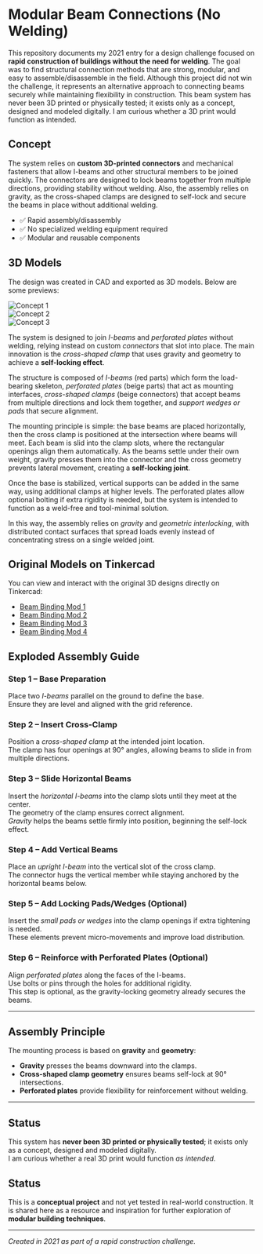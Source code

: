 # Modular Beam Connections (No Welding)

This repository documents my 2021 entry for a design challenge focused on **rapid construction of buildings without the need for welding**. The goal was to find structural connection methods that are strong, modular, and easy to assemble/disassemble in the field. Although this project did not win the challenge, it represents an alternative approach to connecting beams securely while maintaining flexibility in construction. This beam system has never been 3D printed or physically tested; it exists only as a concept, designed and modeled digitally. I am curious whether a 3D print would function as intended.

## Concept

The system relies on **custom 3D-printed connectors** and mechanical fasteners that allow I-beams and other structural members to be joined quickly. The connectors are designed to lock beams together from multiple directions, providing stability without welding. Also, the assembly relies on gravity, as the cross-shaped clamps are designed to self-lock and secure the beams in place without additional welding.

- ✅ Rapid assembly/disassembly  
- ✅ No specialized welding equipment required  
- ✅ Modular and reusable components  

## 3D Models

The design was created in CAD and exported as 3D models. Below are some previews:  

![Concept 1](An%20alternative.PNG)  
![Concept 2](Captugggre.PNG)  
![Concept 3](Captuhre.PNG)  







The system is designed to join <i>I-beams</i> and <i>perforated plates</i> without welding, relying instead on custom <i>connectors</i> that slot into place. The main innovation is the <i>cross-shaped clamp</i> that uses gravity and geometry to achieve a <b>self-locking effect</b>.  

The structure is composed of <i>I-beams</i> (red parts) which form the load-bearing skeleton, <i>perforated plates</i> (beige parts) that act as mounting interfaces, <i>cross-shaped clamps</i> (beige connectors) that accept beams from multiple directions and lock them together, and <i>support wedges or pads</i> that secure alignment.  

The mounting principle is simple: the base beams are placed horizontally, then the cross clamp is positioned at the intersection where beams will meet. Each beam is slid into the clamp slots, where the rectangular openings align them automatically. As the beams settle under their own weight, gravity presses them into the connector and the cross geometry prevents lateral movement, creating a <b>self-locking joint</b>.  

Once the base is stabilized, vertical supports can be added in the same way, using additional clamps at higher levels. The perforated plates allow optional bolting if extra rigidity is needed, but the system is intended to function as a weld-free and tool-minimal solution.  

In this way, the assembly relies on <i>gravity</i> and <i>geometric interlocking</i>, with distributed contact surfaces that spread loads evenly instead of concentrating stress on a single welded joint.  



## Original Models on Tinkercad

You can view and interact with the original 3D designs directly on Tinkercad:  

- [Beam Binding Mod 1](https://www.tinkercad.com/things/8ZvYYCPgAwp-gagniuc-beam-binding-mod-1)  
- [Beam Binding Mod 2](https://www.tinkercad.com/things/acZ6fLl6scF-gagniuc-beam-binding-mod-2)  
- [Beam Binding Mod 3](https://www.tinkercad.com/things/ae3SANVkH5d-gagniuc-beam-binding-mod-3)  
- [Beam Binding Mod 4](https://www.tinkercad.com/things/hHmCYtFYW13-gagniuc-beam-binding-mod-4)  



## Exploded Assembly Guide  

### <b>Step 1 – Base Preparation</b>  
Place two <i>I-beams</i> parallel on the ground to define the base.  
Ensure they are level and aligned with the grid reference.  

### <b>Step 2 – Insert Cross-Clamp</b>  
Position a <i>cross-shaped clamp</i> at the intended joint location.  
The clamp has four openings at 90° angles, allowing beams to slide in from multiple directions.  

### <b>Step 3 – Slide Horizontal Beams</b>  
Insert the <i>horizontal I-beams</i> into the clamp slots until they meet at the center.  
The geometry of the clamp ensures correct alignment.  
<i>Gravity</i> helps the beams settle firmly into position, beginning the self-lock effect.  

### <b>Step 4 – Add Vertical Beams</b>  
Place an <i>upright I-beam</i> into the vertical slot of the cross clamp.  
The connector hugs the vertical member while staying anchored by the horizontal beams below.  

### <b>Step 5 – Add Locking Pads/Wedges (Optional)</b>  
Insert the <i>small pads or wedges</i> into the clamp openings if extra tightening is needed.  
These elements prevent micro-movements and improve load distribution.  

### <b>Step 6 – Reinforce with Perforated Plates (Optional)</b>  
Align <i>perforated plates</i> along the faces of the I-beams.  
Use bolts or pins through the holes for additional rigidity.  
This step is optional, as the gravity-locking geometry already secures the beams.  

---

## Assembly Principle  

The mounting process is based on <b>gravity</b> and <b>geometry</b>:  
- <b>Gravity</b> presses the beams downward into the clamps.  
- <b>Cross-shaped clamp geometry</b> ensures beams self-lock at 90° intersections.  
- <b>Perforated plates</b> provide flexibility for reinforcement without welding.  

---

## Status  

This system has <b>never been 3D printed or physically tested</b>; it exists only as a concept, designed and modeled digitally.  
I am curious whether a real 3D print would function <i>as intended</i>.  



## Status

This is a **conceptual project** and not yet tested in real-world construction. It is shared here as a resource and inspiration for further exploration of **modular building techniques**.  

---
*Created in 2021 as part of a rapid construction challenge.*
